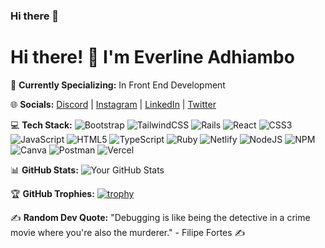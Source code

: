 ### Hi there 👋


# Hi there! 👋 I'm Everline Adhiambo

🌱 **Currently Specializing:** In Front End Development

🌐 **Socials:**
[Discord](#) | [Instagram](#) | [LinkedIn](https://www.linkedin.com/in/everline-adhiambo-a52ab0235/) | [Twitter](#)

💻 **Tech Stack:**
![Bootstrap](https://img.shields.io/badge/Bootstrap-563D7C?logo=bootstrap&logoColor=white)
![TailwindCSS](https://img.shields.io/badge/Tailwind_CSS-38B2AC?logo=tailwind-css&logoColor=white)
![Rails](https://img.shields.io/badge/Ruby_on_Rails-CC0000?logo=ruby-on-rails&logoColor=white)
![React](https://img.shields.io/badge/React-61DAFB?logo=react&logoColor=white)
![CSS3](https://img.shields.io/badge/CSS3-1572B6?logo=css3&logoColor=white)
![JavaScript](https://img.shields.io/badge/JavaScript-F7DF1E?logo=javascript&logoColor=black)
![HTML5](https://img.shields.io/badge/HTML5-E34F26?logo=html5&logoColor=white)
![TypeScript](https://img.shields.io/badge/TypeScript-3178C6?logo=typescript&logoColor=white)
![Ruby](https://img.shields.io/badge/Ruby-CC342D?logo=ruby&logoColor=white)
![Netlify](https://img.shields.io/badge/Netlify-00C7B7?logo=netlify&logoColor=white)
![NodeJS](https://img.shields.io/badge/Node.js-339933?logo=node.js&logoColor=white)
![NPM](https://img.shields.io/badge/NPM-CB3837?logo=npm&logoColor=white)
![Canva](https://img.shields.io/badge/Canva-00C4CC?logo=canva&logoColor=white)
![Postman](https://img.shields.io/badge/Postman-FF6C37?logo=postman&logoColor=white)
![Vercel](https://img.shields.io/badge/Vercel-000000?logo=vercel&logoColor=white)


📊 **GitHub Stats:**
![Your GitHub Stats](https://github-readme-stats.vercel.app/api?username=eve-atieno&show_icons=true&theme=radical)

🏆 **GitHub Trophies:**
[![trophy](https://github-profile-trophy.vercel.app/?username=eve-atieno)](https://github.com/ryo-ma/github-profile-trophy)

✍️ **Random Dev Quote:**
"Debugging is like being the detective in a crime movie where you're also the murderer." - Filipe Fortes
✍️


